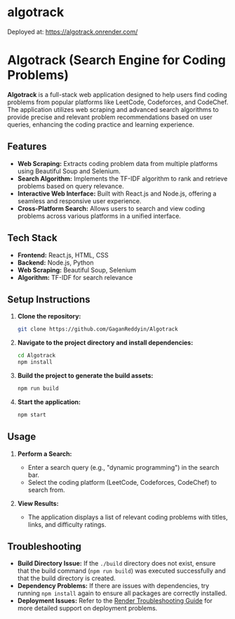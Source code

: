 # algotrack
Deployed at: https://algotrack.onrender.com/
# **Algotrack (Search Engine for Coding Problems)**

**Algotrack** is a full-stack web application designed to help users find coding problems from popular platforms like LeetCode, Codeforces, and CodeChef. The application utilizes web scraping and advanced search algorithms to provide precise and relevant problem recommendations based on user queries, enhancing the coding practice and learning experience.

## **Features**
- **Web Scraping:** Extracts coding problem data from multiple platforms using Beautiful Soup and Selenium.
- **Search Algorithm:** Implements the TF-IDF algorithm to rank and retrieve problems based on query relevance.
- **Interactive Web Interface:** Built with React.js and Node.js, offering a seamless and responsive user experience.
- **Cross-Platform Search:** Allows users to search and view coding problems across various platforms in a unified interface.

## **Tech Stack**
- **Frontend:** React.js, HTML, CSS
- **Backend:** Node.js, Python
- **Web Scraping:** Beautiful Soup, Selenium
- **Algorithm:** TF-IDF for search relevance

## **Setup Instructions**

1. **Clone the repository:**
   ```bash
   git clone https://github.com/GaganReddyin/Algotrack
2. **Navigate to the project directory and install dependencies:**
   ```bash
   cd Algotrack
   npm install
3. **Build the project to generate the build assets:**
   ```bash
   npm run build
4. **Start the application:**
   ```bash
   npm start

## **Usage**
1. **Perform a Search:**
   - Enter a search query (e.g., "dynamic programming") in the search bar.
   - Select the coding platform (LeetCode, Codeforces, CodeChef) to search from.

2. **View Results:**
   - The application displays a list of relevant coding problems with titles, links, and difficulty ratings.

## **Troubleshooting**
  - **Build Directory Issue:** If the `./build` directory does not exist, ensure that the build command (`npm run build`) was executed successfully and that the build directory is created.
- **Dependency Problems:** If there are issues with dependencies, try running `npm install` again to ensure all packages are correctly installed.
- **Deployment Issues:** Refer to the [Render Troubleshooting Guide](https://docs.render.com/troubleshooting-deploys) for more detailed support on deployment problems.

